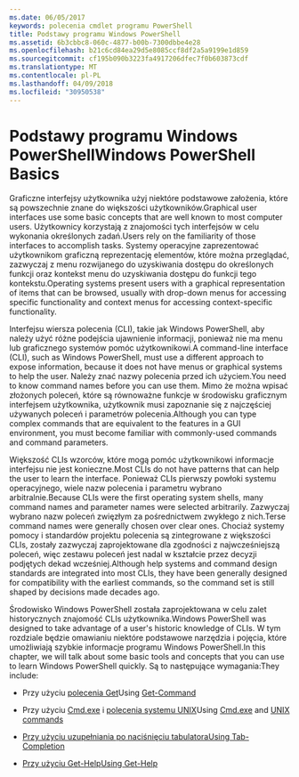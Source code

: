 ```yaml
---
ms.date: 06/05/2017
keywords: polecenia cmdlet programu PowerShell
title: Podstawy programu Windows PowerShell
ms.assetid: 6b3cbbc8-060c-4877-b00b-7300dbbe4e28
ms.openlocfilehash: b21c6cd84ea29d5e8085ccf8df2a5a9199e1d859
ms.sourcegitcommit: cf195b090b3223fa4917206dfec7f0b603873cdf
ms.translationtype: MT
ms.contentlocale: pl-PL
ms.lasthandoff: 04/09/2018
ms.locfileid: "30950538"
---
```

# <a name="windows-powershell-basics"></a><span data-ttu-id="98315-103">Podstawy programu Windows PowerShell</span><span class="sxs-lookup"><span data-stu-id="98315-103">Windows PowerShell Basics</span></span>
<span data-ttu-id="98315-104">Graficzne interfejsy użytkownika użyj niektóre podstawowe założenia, które są powszechnie znane do większości użytkowników.</span><span class="sxs-lookup"><span data-stu-id="98315-104">Graphical user interfaces use some basic concepts that are well known to most computer users.</span></span> <span data-ttu-id="98315-105">Użytkownicy korzystają z znajomości tych interfejsów w celu wykonania określonych zadań.</span><span class="sxs-lookup"><span data-stu-id="98315-105">Users rely on the familiarity of those interfaces to accomplish tasks.</span></span> <span data-ttu-id="98315-106">Systemy operacyjne zaprezentować użytkownikom graficzną reprezentację elementów, które można przeglądać, zazwyczaj z menu rozwijanego do uzyskiwania dostępu do określonych funkcji oraz kontekst menu do uzyskiwania dostępu do funkcji tego kontekstu.</span><span class="sxs-lookup"><span data-stu-id="98315-106">Operating systems present users with a graphical representation of items that can be browsed, usually with drop-down menus for accessing specific functionality and context menus for accessing context-specific functionality.</span></span>

<span data-ttu-id="98315-107">Interfejsu wiersza polecenia (CLI), takie jak Windows PowerShell, aby należy użyć różne podejścia ujawnienie informacji, ponieważ nie ma menu lub graficznego systemów pomóc użytkownikowi.</span><span class="sxs-lookup"><span data-stu-id="98315-107">A command-line interface (CLI), such as Windows PowerShell, must use a different approach to expose information, because it does not have menus or graphical systems to help the user.</span></span> <span data-ttu-id="98315-108">Należy znać nazwy polecenia przed ich użyciem.</span><span class="sxs-lookup"><span data-stu-id="98315-108">You need to know command names before you can use them.</span></span> <span data-ttu-id="98315-109">Mimo że można wpisać złożonych poleceń, które są równoważne funkcje w środowisku graficznym interfejsem użytkownika, użytkownik musi zapoznanie się z najczęściej używanych poleceń i parametrów polecenia.</span><span class="sxs-lookup"><span data-stu-id="98315-109">Although you can type complex commands that are equivalent to the features in a GUI environment, you must become familiar with commonly-used commands and command parameters.</span></span>

<span data-ttu-id="98315-110">Większość CLIs wzorców, które mogą pomóc użytkownikowi informacje interfejsu nie jest konieczne.</span><span class="sxs-lookup"><span data-stu-id="98315-110">Most CLIs do not have patterns that can help the user to learn the interface.</span></span> <span data-ttu-id="98315-111">Ponieważ CLIs pierwszy powłoki systemu operacyjnego, wiele nazw polecenia i parametru wybrano arbitralnie.</span><span class="sxs-lookup"><span data-stu-id="98315-111">Because CLIs were the first operating system shells, many command names and parameter names were selected arbitrarily.</span></span> <span data-ttu-id="98315-112">Zazwyczaj wybrano nazw poleceń zwięzłym za pośrednictwem zwykłego z nich.</span><span class="sxs-lookup"><span data-stu-id="98315-112">Terse command names were generally chosen over clear ones.</span></span> <span data-ttu-id="98315-113">Chociaż systemy pomocy i standardów projektu polecenia są zintegrowane z większości CLIs, zostały zazwyczaj zaprojektowane dla zgodności z najwcześniejszą poleceń, więc zestawu poleceń jest nadal w kształcie przez decyzji podjętych dekad wcześniej.</span><span class="sxs-lookup"><span data-stu-id="98315-113">Although help systems and command design standards are integrated into most CLIs, they have been generally designed for compatibility with the earliest commands, so the command set is still shaped by decisions made decades ago.</span></span>

<span data-ttu-id="98315-114">Środowisko Windows PowerShell została zaprojektowana w celu zalet historycznych znajomość CLIs użytkownika.</span><span class="sxs-lookup"><span data-stu-id="98315-114">Windows PowerShell was designed to take advantage of a user's historic knowledge of CLIs.</span></span> <span data-ttu-id="98315-115">W tym rozdziale będzie omawianiu niektóre podstawowe narzędzia i pojęcia, które umożliwiają szybkie informacje programu Windows PowerShell.</span><span class="sxs-lookup"><span data-stu-id="98315-115">In this chapter, we will talk about some basic tools and concepts that you can use to learn Windows PowerShell quickly.</span></span> <span data-ttu-id="98315-116">Są to następujące wymagania:</span><span class="sxs-lookup"><span data-stu-id="98315-116">They include:</span></span>

- <span data-ttu-id="98315-117">Przy użyciu [polecenia Get](/powershell/module/Microsoft.PowerShell.Core/get-command)</span><span class="sxs-lookup"><span data-stu-id="98315-117">Using [Get-Command](/powershell/module/Microsoft.PowerShell.Core/get-command)</span></span>

- <span data-ttu-id="98315-118">Przy użyciu [Cmd.exe](/windows-server/administration/windows-commands/cmd) i [polecenia systemu UNIX](/windows/wsl/reference)</span><span class="sxs-lookup"><span data-stu-id="98315-118">Using [Cmd.exe](/windows-server/administration/windows-commands/cmd) and [UNIX commands](/windows/wsl/reference)</span></span>

- [<span data-ttu-id="98315-119">Przy użyciu uzupełniania po naciśnięciu tabulatora</span><span class="sxs-lookup"><span data-stu-id="98315-119">Using Tab-Completion</span></span>](../../core-powershell/console/using-tab-expansion.md)

- [<span data-ttu-id="98315-120">Przy użyciu Get-Help</span><span class="sxs-lookup"><span data-stu-id="98315-120">Using Get-Help</span></span>](./getting-detailed-help-information.md)